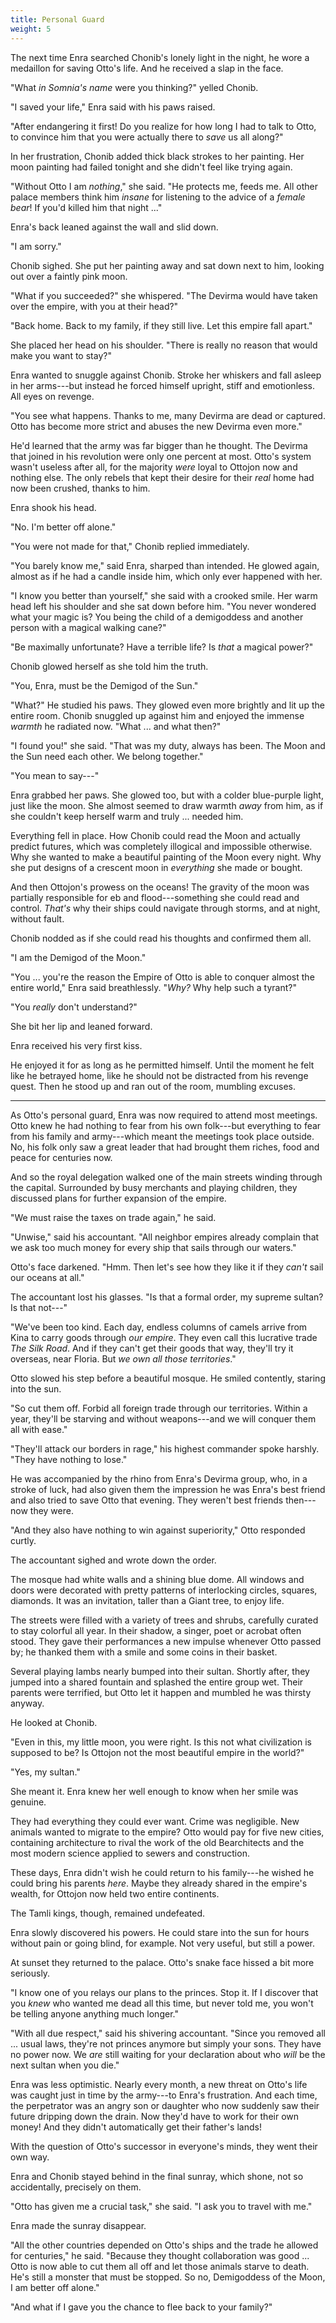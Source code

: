 ```yaml
---
title: Personal Guard
weight: 5
---
```

The next time Enra searched Chonib's lonely light in the night, he wore a medaillon for saving Otto's life. And he received a slap in the face.

"What _in Somnia's name_ were you thinking?" yelled Chonib.

"I saved your life," Enra said with his paws raised.

"After endangering it first! Do you realize for how long I had to talk to Otto, to convince him that you were actually there to _save_ us all along?"

In her frustration, Chonib added thick black strokes to her painting. Her moon painting had failed tonight and she didn't feel like trying again.

"Without Otto I am _nothing_," she said. "He protects me, feeds me. All other palace members think him _insane_ for listening to the advice of a _female bear_! If you'd killed him that night ..."

Enra's back leaned against the wall and slid down. 

"I am sorry."

Chonib sighed. She put her painting away and sat down next to him, looking out over a faintly pink moon.

"What if you succeeded?" she whispered. "The Devirma would have taken over the empire, with you at their head?"

"Back home. Back to my family, if they still live. Let this empire fall apart."

She placed her head on his shoulder. "There is really no reason that would make you want to stay?"

Enra wanted to snuggle against Chonib. Stroke her whiskers and fall asleep in her arms---but instead he forced himself upright, stiff and emotionless. All eyes on revenge.

"You see what happens. Thanks to me, many Devirma are dead or captured. Otto has become more strict and abuses the new Devirma even more."

He'd learned that the army was far bigger than he thought. The Devirma that joined in his revolution were only one percent at most. Otto's system wasn't useless after all, for the majority _were_ loyal to Ottojon now and nothing else. The only rebels that kept their desire for their _real_ home had now been crushed, thanks to him.

Enra shook his head.

"No. I'm better off alone."

"You were not made for that," Chonib replied immediately.

"You barely know me," said Enra, sharped than intended. He glowed again, almost as if he had a candle inside him, which only ever happened with her.

"I know you better than yourself," she said with a crooked smile. Her warm head left his shoulder and she sat down before him. "You never wondered what your magic is? You being the child of a demigoddess and another person with a magical walking cane?"

"Be maximally unfortunate? Have a terrible life? Is _that_ a magical power?"

Chonib glowed herself as she told him the truth.

"You, Enra, must be the Demigod of the Sun."

"What?" He studied his paws. They glowed even more brightly and lit up the entire room. Chonib snuggled up against him and enjoyed the immense _warmth_ he radiated now. "What ... and what then?"

"I found you!" she said. "That was my duty, always has been. The Moon and the Sun need each other. We belong together."

"You mean to say---"

Enra grabbed her paws. She glowed too, but with a colder blue-purple light, just like the moon. She almost seemed to draw warmth _away_ from him, as if she couldn't keep herself warm and truly ... needed him.

Everything fell in place. How Chonib could read the Moon and actually predict futures, which was completely illogical and impossible otherwise. Why she wanted to make a beautiful painting of the Moon every night. Why she put designs of a crescent moon in _everything_ she made or bought.

And then Ottojon's prowess on the oceans! The gravity of the moon was partially responsible for eb and flood---something she could read and control. _That's_ why their ships could navigate through storms, and at night, without fault.

Chonib nodded as if she could read his thoughts and confirmed them all.

"I am the Demigod of the Moon."

"You ... you're the reason the Empire of Otto is able to conquer almost the entire world," Enra said breathlessly. "_Why?_ Why help such a tyrant?"

"You _really_ don't understand?"

She bit her lip and leaned forward.

Enra received his very first kiss.

He enjoyed it for as long as he permitted himself. Until the moment he felt like he betrayed home, like he should not be distracted from his revenge quest. Then he stood up and ran out of the room, mumbling excuses.

___

As Otto's personal guard, Enra was now required to attend most meetings. Otto knew he had nothing to fear from his own folk---but everything to fear from his family and army---which meant the meetings took place outside. No, his folk only saw a great leader that had brought them riches, food and peace for centuries now.

And so the royal delegation walked one of the main streets winding through the capital. Surrounded by busy merchants and playing children, they discussed plans for further expansion of the empire.

"We must raise the taxes on trade again," he said.

"Unwise," said his accountant. "All neighbor empires already complain that we ask too much money for every ship that sails through our waters."

Otto's face darkened. "Hmm. Then let's see how they like it if they _can't_ sail our oceans at all."

The accountant lost his glasses. "Is that a formal order, my supreme sultan? Is that not---"

"We've been too kind. Each day, endless columns of camels arrive from Kina to carry goods through _our empire_. They even call this lucrative trade _The Silk Road_. And if they can't get their goods that way, they'll try it overseas, near Floria. But _we own all those territories_."

Otto slowed his step before a beautiful mosque. He smiled contently, staring into the sun. 

"So cut them off. Forbid all foreign trade through our territories. Within a year, they'll be starving and without weapons---and we will conquer them all with ease."

"They'll attack our borders in rage," his highest commander spoke harshly. "They have nothing to lose."

He was accompanied by the rhino from Enra's Devirma group, who, in a stroke of luck, had also given them the impression he was Enra's best friend and also tried to save Otto that evening. They weren't best friends then---now they were.

"And they also have nothing to win against superiority," Otto responded curtly.

The accountant sighed and wrote down the order.

The mosque had white walls and a shining blue dome. All windows and doors were decorated with pretty patterns of interlocking circles, squares, diamonds. It was an invitation, taller than a Giant tree, to enjoy life.

The streets were filled with a variety of trees and shrubs, carefully curated to stay colorful all year. In their shadow, a singer, poet or acrobat often stood. They gave their performances a new impulse whenever Otto passed by; he thanked them with a smile and some coins in their basket.

Several playing lambs nearly bumped into their sultan. Shortly after, they jumped into a shared fountain and splashed the entire group wet. Their parents were terrified, but Otto let it happen and mumbled he was thirsty anyway.

He looked at Chonib.

"Even in this, my little moon, you were right. Is this not what civilization is supposed to be? Is Ottojon not the most beautiful empire in the world?"

"Yes, my sultan." 

She meant it. Enra knew her well enough to know when her smile was genuine.

They had everything they could ever want. Crime was negligible. New animals wanted to migrate to the empire? Otto would pay for five new cities, containing architecture to rival the work of the old Bearchitects and the most modern science applied to sewers and construction.

These days, Enra didn't wish he could return to his family---he wished he could bring his parents _here_. Maybe they already shared in the empire's wealth, for Ottojon now held two entire continents.

The Tamli kings, though, remained undefeated.

Enra slowly discovered his powers. He could stare into the sun for hours without pain or going blind, for example. Not very useful, but still a power.

At sunset they returned to the palace. Otto's snake face hissed a bit more seriously.

"I know one of you relays our plans to the princes. Stop it. If I discover that you _knew_ who wanted me dead all this time, but never told me, you won't be telling anyone anything much longer."

"With all due respect," said his shivering accountant. "Since you removed all ... usual laws, they're not princes anymore but simply your sons. They have no power now. We _are_ still waiting for your declaration about who _will_ be the next sultan when you die."

Enra was less optimistic. Nearly every month, a new threat on Otto's life was caught just in time by the army---to Enra's frustration. And each time, the perpetrator was an angry son or daughter who now suddenly saw their future dripping down the drain. Now they'd have to work for their own money! And they didn't automatically get their father's lands!

With the question of Otto's successor in everyone's minds, they went their own way.

Enra and Chonib stayed behind in the final sunray, which shone, not so accidentally, precisely on them.

"Otto has given me a crucial task," she said. "I ask you to travel with me."

Enra made the sunray disappear.

"All the other countries depended on Otto's ships and the trade he allowed for centuries," he said. "Because they thought collaboration was good ... Otto is now able to cut them all off and let those animals starve to death. He's still a monster that must be stopped. So no, Demigoddess of the Moon, I am better off alone."

"And what if I gave you the chance to flee back to your family?"